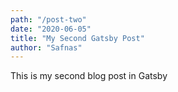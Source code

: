 ```yaml
---
path: "/post-two"
date: "2020-06-05"
title: "My Second Gatsby Post"
author: "Safnas"
---
```


This is my second blog post in Gatsby
